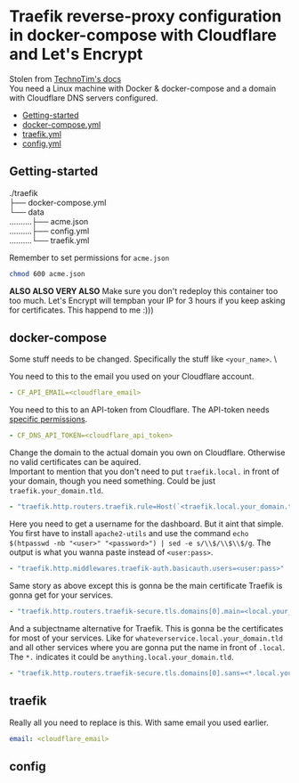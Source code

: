 # Traefik reverse-proxy configuration in docker-compose with Cloudflare and Let's Encrypt
Stolen from [TechnoTim's docs](https://github.com/techno-tim/techno-tim.github.io/tree/master/reference_files/traefik-portainer-ssl/traefik) \
You need a Linux machine with Docker & docker-compose and a domain with Cloudflare DNS servers configured.

* [Getting-started](#getting-started)
* [docker-compose.yml](#docker-compose)
* [traefik.yml](#traefik)
* [config.yml](#config)

## Getting-started
./traefik \
├── docker-compose.yml \
└── data \
‎..........├── acme.json \
‎..........├── config.yml \
....‎......└── traefik.yml

Remember to set permissions for `acme.json`
```bash
chmod 600 acme.json
```

**ALSO ALSO VERY ALSO**
Make sure you don't redeploy this container too too much. Let's Encrypt will tempban your IP for 3 hours if you keep asking for certificates. This happend to me :)))

## docker-compose
Some stuff needs to be changed. Specifically the stuff like `<your_name>`. \

You need to this to the email you used on your Cloudflare account.
```yml
- CF_API_EMAIL=<cloudflare_email>
```

You need to this to an API-token from Cloudflare. The API-token needs [specific permissions](api-token.png).
```yml
- CF_DNS_API_TOKEN=<cloudflare_api_token>
```

Change the domain to the actual domain you own on Cloudflare. Otherwise no valid certificates can be aquired. \
Important to mention that you don't need to put `traefik.local.` in front of your domain, though you need something. Could be just `traefik.your_domain.tld`.
```yml
- "traefik.http.routers.traefik.rule=Host(`<traefik.local.your_domain.tld>`)"
```

Here you need to get a username for the dashboard. But it aint that simple. You first have to install `apache2-utils` and use the command `echo $(htpasswd -nb "<user>" "<password>") | sed -e s/\\$/\\$\\$/g`. The output is what you wanna paste instead of `<user:pass>`.
```yml
- "traefik.http.middlewares.traefik-auth.basicauth.users=<user:pass>"
```

Same story as above except this is gonna be the main certificate Traefik is gonna get for your services.
```yml
- "traefik.http.routers.traefik-secure.tls.domains[0].main=<local.your_domain.tld>
```

And a subjectname alternative for Traefik. This is gonna be the certificates for most of your services. Like for `whateverservice.local.your_domain.tld` and all other services where you are gonna put the name in front of `.local`. The `*.` indicates it could be `anything.local.your_domain.tld`.
```yml
- "traefik.http.routers.traefik-secure.tls.domains[0].sans=<*.local.your_domain.tld>
```

## traefik
Really all you need to replace is this. With same email you used earlier.
```yml
email: <cloudflare_email>
```

## config
